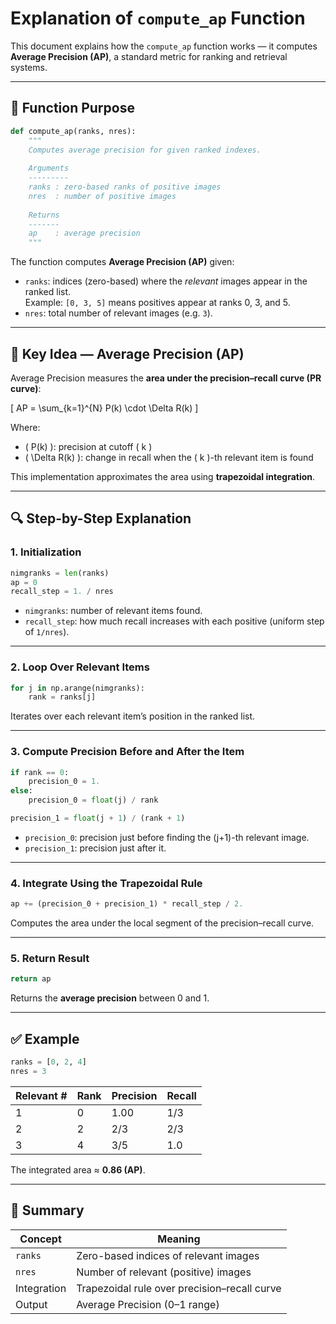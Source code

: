 # Explanation of `compute_ap` Function

This document explains how the `compute_ap` function works — it computes **Average Precision (AP)**, a standard metric for ranking and retrieval systems.

---

## 🧩 Function Purpose

```python
def compute_ap(ranks, nres):
    """
    Computes average precision for given ranked indexes.
    
    Arguments
    ---------
    ranks : zero-based ranks of positive images
    nres  : number of positive images
    
    Returns
    -------
    ap    : average precision
    """
```
The function computes **Average Precision (AP)** given:
- `ranks`: indices (zero-based) where the *relevant* images appear in the ranked list.  
  Example: `[0, 3, 5]` means positives appear at ranks 0, 3, and 5.
- `nres`: total number of relevant images (e.g. `3`).

---

## 🧮 Key Idea — Average Precision (AP)

Average Precision measures the **area under the precision–recall curve (PR curve)**:

\[
AP = \sum_{k=1}^{N} P(k) \cdot \Delta R(k)
\]

Where:
- \( P(k) \): precision at cutoff \( k \)
- \( \Delta R(k) \): change in recall when the \( k \)-th relevant item is found

This implementation approximates the area using **trapezoidal integration**.

---

## 🔍 Step-by-Step Explanation

### 1. Initialization
```python
nimgranks = len(ranks)
ap = 0
recall_step = 1. / nres
```
- `nimgranks`: number of relevant items found.
- `recall_step`: how much recall increases with each positive (uniform step of `1/nres`).

---

### 2. Loop Over Relevant Items
```python
for j in np.arange(nimgranks):
    rank = ranks[j]
```
Iterates over each relevant item’s position in the ranked list.

---

### 3. Compute Precision Before and After the Item
```python
if rank == 0:
    precision_0 = 1.
else:
    precision_0 = float(j) / rank

precision_1 = float(j + 1) / (rank + 1)
```
- `precision_0`: precision just before finding the (j+1)-th relevant image.
- `precision_1`: precision just after it.

---

### 4. Integrate Using the Trapezoidal Rule
```python
ap += (precision_0 + precision_1) * recall_step / 2.
```
Computes the area under the local segment of the precision–recall curve.

---

### 5. Return Result
```python
return ap
```
Returns the **average precision** between 0 and 1.

---

## ✅ Example

```python
ranks = [0, 2, 4]
nres = 3
```
| Relevant # | Rank | Precision | Recall |
|-------------|------|------------|--------|
| 1 | 0 | 1.00 | 1/3 |
| 2 | 2 | 2/3 | 2/3 |
| 3 | 4 | 3/5 | 1.0 |

The integrated area ≈ **0.86 (AP)**.

---

## 🧠 Summary

| Concept | Meaning |
|----------|----------|
| `ranks` | Zero-based indices of relevant images |
| `nres` | Number of relevant (positive) images |
| Integration | Trapezoidal rule over precision–recall curve |
| Output | Average Precision (0–1 range) |
